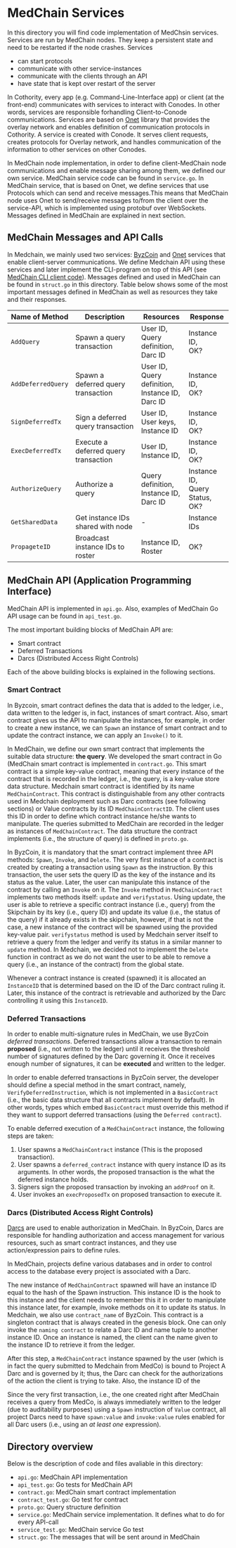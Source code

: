 # MedChain Services 

In this directory you will find code implementation of MedChsin services. Services are run by MedChain nodes. They keep a persistent state and need to be restarted if the node crashes.
Services
- can start protocols
- communicate with other service-instances
- communicate with the clients through an API
- have state that is kept over restart of the server

In Cothority, every app (e.g.  Command-Line-Interface app) or client (at the front-end) communicates with services to interact with Conodes.  In other words, services are responsible forhandling Client-to-Conode communications.  Services are based on [Onet](https://github.com/dedis/onet) library that provides the overlay network and enables definition of communication protocols in Cothority.  A service is created with Conode.  It serves client requests,  creates protocols for Overlay network, and handles communication of the information to other services on other Conodes. 

In MedChain node implementation, in order to define client-MedChain node communications and enable message sharing among them, we defined our own service.  MedChain service code can be found in `service.go`.  In MedChain service, that is based on Onet, we define services that use Protocols which can send and receive messages.This means that MedChain node uses Onet to send/receive messages to/from the client over the service-API, which is implemented using protobuf over WebSockets.  Messages defined in MedChain are explained in next section.

## MedChain Messages and API Calls

In Medchain, we mainly used two services: [ByzCoin]() and [Onet](https://github.com/dedis/onethttps://github.com/dedis/cothority/tree/master/byzcoin) services that enable client-server communications. We define Medchain API using these services and later implement the CLI-program on top of this API (see [MedChain CLI client code](cmd/medchain-cli-client)). Messages defined and used in MedChain can be found in `struct.go` in this directory. Table below shows some of the most important messages defined in MedChain as well as resources they take and their responses.

|Name of Method | Description| Resources| Response|
| ------ | ------ | ------ | ------ | 
|`AddQuery` | Spawn a query transaction | User ID, <br> Query definition, <br> Darc ID | Instance ID, <br> OK? |
| `AddDeferredQuery`| Spawn a deferred query transaction  | User ID, <br> Query definition, <br> Instance ID, <br> Darc ID | Instance ID, <br> OK? |
| `SignDeferredTx`| Sign a deferred query transaction  | User ID,<br> User keys, <br> Instance ID | Instance ID, <br> OK? |
|`ExecDeferredTx`| Execute a deferred query transaction  | User ID,<br> Instance ID, | Instance ID, <br> OK? |
|`AuthorizeQuery`| Authorize a query  | Query definition,<br> Instance ID, <br> Darc ID| Instance ID, <br> Query Status,<br> OK? |
| `GetSharedData`| Get instance IDs shared with node  | - | Instance IDs | 
|`PropageteID`| Broadcast instance IDs to roster | Instance ID,<br> Roster| OK? | 

## MedChain API (Application Programming Interface)

MedChain API is implemented in `api.go`. Also, examples of MedChain Go API usage can be found in `api_test.go`.

The most important building blocks of MedChain API are:

- Smart contract
- Deferred Transactions
- Darcs (Distributed Access Right Controls)

Each of the above building blocks is explained in the following sections.

### Smart Contract

In Byzcoin, smart contract defines the data that is added to the ledger, i.e., data written to the ledger is, in fact, instances of smart contract. Also, smart contract gives us the API to manipulate the instances, for example, in order to create a new instance, we can `Spawn` an instance of smart contract and to update the contract instance, we can apply an `Invoke()` to it. 

In MedChain, we define our own smart contract that implements the suitable data structure: **the query**. We developed the smart contract in Go (MedChain smart contract is implemented in `contract.go`. This smart contract is a simple key-value contract, meaning that every instance of the contract that is recorded in the ledger, i.e., the query, is a key-value store data structure. Medchain smart contract is identified by its name `MedChainContract`. This contract is distinguishable from any other contracts used in Medchain deployment such as Darc contracts (see following sections) or Value contracts by its ID `MedChainContractID`. The client uses this ID in order to define which contract instance he/she wants to manipulate. The queries submitted to MedChain are recorded in the ledger as instances of `MedChainContract`. The data structure the contract implements (i.e., the structure of query) is defined in `proto.go`. 

In ByzCoin, it is mandatory that the smart contract implement three API methods: `Spawn`, `Invoke`, and `Delete`. The very first instance of a contract is created by creating a transaction using `Spawn` as the instruction. By this transaction, the user sets the query ID as the key of the instance and its status as the value. Later, the user can manipulate this instance of the contract by calling an `Invoke` on it. The `Invoke` method in `MedChainContract` implements two methods itself: `update` and `verifystatus`. Using update, the user is able to retrieve a specific contract instance (i.e., query) from the Skipchain by its key (i.e., query ID) and update its value (i.e., the status of the query) if it already exists in the skipchain, however, if that is not the case, a new instance of the contract will be spawned using the provided key-value pair. `verifystatus` method is used by Medchain server itself to retrieve a query from the ledger and verify its status in a similar manner to `update` method. In Medchain, we decided not to implement the `Delete` function in contract as we do not want the user to be able to remove a query (i.e., an instance of the contract) from the global state. 

Whenever a contract instance is created (spawned) it is allocated an `InstanceID` that is determined based on the ID of the Darc contract ruling it. Later, this instance of the contract is retrievable and authorized by the Darc controlling it using this `InstanceID`.

### Deferred Transactions

In order to enable multi-signature rules in MedChain, we use ByzCoin _deferred transactions_. Deferred transactions allow a transaction to remain **proposed** (i.e., not written to the ledger) until it receives the threshold number of signatures defined by the Darc governing it. Once it receives enough number of signatures, it can be **executed** and written to the ledger. 

In order to enable deferred transactions in ByzCoin server, the developer should define a special method in the smart contract, namely, `VerifyDeferredInstruction`, which is not implemented in a `BasicContract` (i.e., the basic data structure that all contracts implement by default). In other words, types which embed `BasicContract` must override this method if they want to support deferred transactions (using the `Deferred contract`). 

To enable deferred execution of a `MedChainContract` instance, the following steps are taken:

1. User spawns a `MedChainContract` instance (This is the proposed transaction).
2. User spawns a `deferred_contract` instance with query instance ID as its arguments. In other words, the proposed transaction is the what the deferred instance holds.
3. Signers sign the proposed transaction by invoking an `addProof` on it.
4. User invokes an `execProposedTx` on proposed transaction to execute it.

### Darcs (Distributed Access Right Controls)

[Darcs](https://github.com/dedis/cothority/tree/master/darc) are used to enable authorization in MedChain. In ByzCoin, Darcs are responsible for handling authorization and access management for various resources, such as smart contract instances, and they use action/expression pairs to define rules.

In MedChain, projects define various databases and in order to control access to the database every project is associated with a Darc. 

The new instance of `MedChainContract` spawned will have an instance ID equal to the hash of the Spawn instruction. This instance ID is the hook to this instance and the client needs to remember this it in order to manipulate this instance later, for example, invoke methods on it to update its status. In Medchain, we also use `contract_name` of ByzCoin. This contract is a singleton contract that is always created in the genesis block. One can only invoke the `naming contract` to relate a Darc ID and name tuple to another instance ID. Once an instance is named, the client can the name given to the instance ID to retrieve it from the ledger.

After this step, a `MedChainContract` instance spawned by the user (which is in fact the query submitted to Medchain from MedCo) is bound to Project A Darc and is governed by it; thus, the Darc can check for the authorizations of the action the client is trying to take. Also, the instance ID of the  

Since the very first transaction, i.e., the one created right after MedChain receives a query from MedCo, is always immediately written to the ledger (due to auditability purposes) using a `Spawn` instruction of `Value` contract, all project Darcs need to have `spawn:value` and `invoke:value` rules enabled for all Darc users (i.e., using an _at least one_ expression).


## Directory overview

Below is the description of code and files avaliable in this directory:

- `api.go`: MedChain API implementation
- `api_test.go`: Go tests for MedChain API 
- `contract.go`: MedChain smart contract implementation
- `contract_test.go`: Go test for contract
- `proto.go`: Query structure definition 
- `service.go`: MedChain service implementation. It defines what to do for every API-call
- `service_test.go`: MedChain service Go test
- `struct.go`: The messages that will be sent around in MedChain